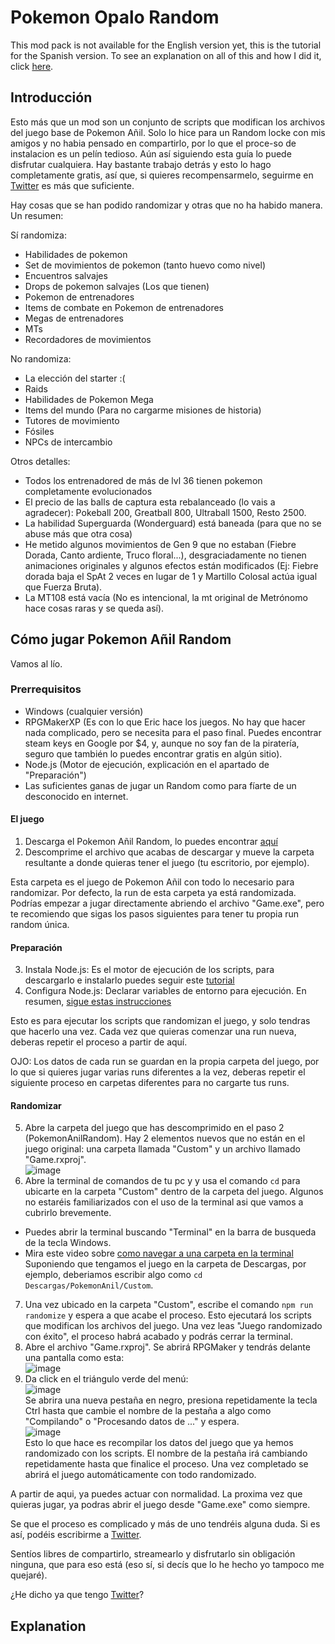 # Pokemon Opalo Random

This mod pack is not available for the English version yet, this is the tutorial for the Spanish version. To see an explanation on all of this and how I did it, click [here](/Explanation).

## Introducción
Esto más que un mod son un conjunto de scripts que modifican los archivos del juego base de Pokemon Añil. Solo lo hice para un Random locke con mis amigos y no habia pensado en compartirlo, por lo que el proce-so de instalacion es un pelín tedioso. Aún así siguiendo esta guía lo puede disfrutar cualquiera. Hay bastante trabajo detrás y esto lo hago completamente gratis, así que, si quieres recompensarmelo, seguirme en [Twitter](https://twitter.com/JoelMustDeploy) es más que suficiente.

Hay cosas que se han podido randomizar y otras que no ha habido manera. Un resumen:

Sí randomiza:
- Habilidades de pokemon
- Set de movimientos de pokemon (tanto huevo como nivel)
- Encuentros salvajes
- Drops de pokemon salvajes (Los que tienen)
- Pokemon de entrenadores
- Items de combate en Pokemon de entrenadores
- Megas de entrenadores
- MTs
- Recordadores de movimientos

No randomiza:
- La elección del starter :(
- Raids
- Habilidades de Pokemon Mega
- Items del mundo (Para no cargarme misiones de historia)
- Tutores de movimiento
- Fósiles
- NPCs de intercambio

Otros detalles:
- Todos los entrenadored de más de lvl 36 tienen pokemon completamente evolucionados
- El precio de las balls de captura esta rebalanceado (lo vais a agradecer): Pokeball 200, Greatball 800, Ultraball 1500, Resto 2500.
- La habilidad Superguarda (Wonderguard) está baneada (para que no se abuse más que otra cosa)
- He metido algunos movimientos de Gen 9 que no estaban (Fiebre Dorada, Canto ardiente, Truco floral...), desgraciadamente no tienen animaciones originales y algunos efectos están modificados (Ej: Fiebre dorada baja el SpAt 2 veces en lugar de 1 y Martillo Colosal actúa igual que Fuerza Bruta).
- La MT108 está vacía (No es intencional, la mt original de Metrónomo hace cosas raras y se queda así).

## Cómo jugar Pokemon Añil Random

Vamos al lío.

### Prerrequisitos

- Windows (cualquier versión)
- RPGMakerXP (Es con lo que Eric hace los juegos. No hay que hacer nada complicado, pero se necesita para el paso final. Puedes encontrar steam keys en Google por $4, y, aunque no soy fan de la piratería, seguro que también lo puedes encontrar gratis en algún sitio).
- Node.js (Motor de ejecución, explicación en el apartado de "Preparación")
- Las suficientes ganas de jugar un Random como para fíarte de un desconocido en internet.

#### El juego

1. Descarga el Pokemon Añil Random, lo puedes encontrar [aquí](https://www.mediafire.com/file/ou1dmclcvnnzhmv/PokemonAnilRandom.rar/file)
2. Descomprime el archivo que acabas de descargar y mueve la carpeta resultante a donde quieras tener el juego (tu escritorio, por ejemplo).

Esta carpeta es el juego de Pokemon Añil con todo lo necesario para randomizar. Por defecto, la run de esta carpeta ya está randomizada. Podrías empezar a jugar directamente abriendo el archivo "Game.exe", pero te recomiendo que sigas los pasos siguientes para tener tu propia run random única.

#### Preparación

3. Instala Node.js: Es el motor de ejecución de los scripts, para descargarlo e instalarlo puedes seguir este [tutorial](https://www.youtube.com/watch?v=0Tdjselvxq0&ab_channel=TareaCompleto)
4. Configura Node.js: Declarar variables de entorno para ejecución. En resumen, [sigue estas instrucciones](https://bertofern.wordpress.com/2019/01/08/solucion-node-js-npm-no-reconocido-como-comando-interno-o-externo/)

Esto es para ejecutar los scripts que randomizan el juego, y solo tendras que hacerlo una vez. Cada vez que quieras comenzar una run nueva, deberas repetir el proceso a partir de aquí. 

OJO: Los datos de cada run se guardan en la propia carpeta del juego, por lo que si quieres jugar varias runs diferentes a la vez, deberas repetir el siguiente proceso en carpetas diferentes para no cargarte tus runs.

#### Randomizar

5. Abre la carpeta del juego que has descomprimido en el paso 2 (PokemonAnilRandom). Hay 2 elementos nuevos que no están en el juego original: una carpeta llamada "Custom" y un archivo llamado "Game.rxproj".  
![image](https://github.com/joelkm/PokemonAnilModpack/assets/109240974/ce115dfc-ab56-4208-9180-831784965595)  
6. Abre la terminal de comandos de tu pc y y usa el comando `cd` para ubicarte en la carpeta "Custom" dentro de la carpeta del juego.
Algunos no estaréis familiarizados con el uso de la terminal asi que vamos a cubrirlo brevemente.
- Puedes abrir la terminal buscando "Terminal" en la barra de busqueda de la tecla Windows.
- Mira este video sobre [como navegar a una carpeta en la terminal](https://www.youtube.com/watch?v=OEhp7WJJKzs&ab_channel=YoAndroide) Suponiendo que tengamos el juego en la carpeta de Descargas, por ejemplo, deberiamos escribir algo como `cd Descargas/PokemonAnil/Custom`.
7. Una vez ubicado en la carpeta "Custom", escribe el comando
`npm run randomize`
y espera a que acabe el proceso. Esto ejecutará los scripts que modifican los archivos del juego. Una vez leas "Juego randomizado con éxito", el proceso habrá acabado y podrás cerrar la terminal.
8. Abre el archivo "Game.rxproj". Se abrirá RPGMaker y tendrás delante una pantalla como esta:  
![image](https://github.com/joelkm/PokemonAnilModpack/assets/109240974/a3fff0d9-ccd4-42bd-86a5-e6fddde2577b)  
9. Da click en el triángulo verde del menú:  
![image](https://github.com/joelkm/PokemonAnilModpack/assets/109240974/b3d0d0be-ec3e-4b79-a300-74da60add3be)  
Se abrira una nueva pestaña en negro, presiona repetidamente la tecla Ctrl hasta que cambie el nombre de la pestaña a algo como "Compilando" o "Procesando datos de ..." y espera.  
![image](https://github.com/joelkm/PokemonAnilModpack/assets/109240974/0cd9a957-7495-40ea-b24c-ebeef90996af)  
Esto lo que hace es recompilar los datos del juego que ya hemos randomizado con los scripts.
El nombre de la pestaña irá cambiando repetidamente hasta que finalice el proceso. Una vez completado se abrirá el juego automáticamente con todo randomizado.

A partir de aqui, ya puedes actuar con normalidad. La proxima vez que quieras jugar, ya podras abrir el juego desde "Game.exe" como siempre.

Se que el proceso es complicado y más de uno tendréis alguna duda. Si es así, podéis escribirme a [Twitter](https://twitter.com/JoelMustDeploy).

Sentíos libres de compartirlo, streamearlo y disfrutarlo sin obligación ninguna, que para eso está (eso sí, si decís que lo he hecho yo tampoco me quejaré).

¿He dicho ya que tengo [Twitter](https://twitter.com/JoelMustDeploy)?

## Explanation
